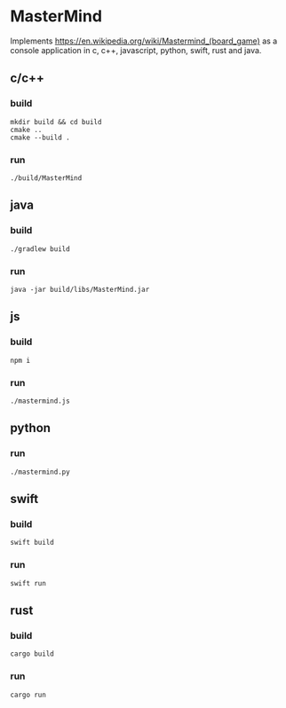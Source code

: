 # MasterMind

Implements https://en.wikipedia.org/wiki/Mastermind_(board_game) as a console application in c, c++, javascript, python, swift, rust and java.

##  c/c++

### build

```
mkdir build && cd build
cmake ..
cmake --build .
```

### run

```
./build/MasterMind
```

## java

### build

```
./gradlew build
```

### run

```
java -jar build/libs/MasterMind.jar
```

## js

### build

```
npm i
```

### run

```
./mastermind.js
```

## python

### run

```
./mastermind.py
```

## swift

### build

```
swift build
```

### run

```
swift run
```

## rust

### build

```
cargo build
```

### run

```
cargo run
```


